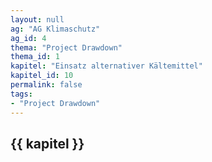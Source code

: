 ```yaml
---
layout: null
ag: "AG Klimaschutz"
ag_id: 4
thema: "Project Drawdown"
thema_id: 1
kapitel: "Einsatz alternativer Kältemittel"
kapitel_id: 10
permalink: false
tags:
- "Project Drawdown"
---
```


## {{ kapitel }}
